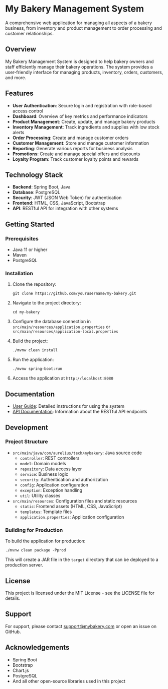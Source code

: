 # My Bakery Management System

A comprehensive web application for managing all aspects of a bakery business, from inventory and product management to order processing and customer relationships.

## Overview

My Bakery Management System is designed to help bakery owners and staff efficiently manage their bakery operations. The system provides a user-friendly interface for managing products, inventory, orders, customers, and more.

## Features

- **User Authentication**: Secure login and registration with role-based access control
- **Dashboard**: Overview of key metrics and performance indicators
- **Product Management**: Create, update, and manage bakery products
- **Inventory Management**: Track ingredients and supplies with low stock alerts
- **Order Processing**: Create and manage customer orders
- **Customer Management**: Store and manage customer information
- **Reporting**: Generate various reports for business analysis
- **Promotions**: Create and manage special offers and discounts
- **Loyalty Program**: Track customer loyalty points and rewards

## Technology Stack

- **Backend**: Spring Boot, Java
- **Database**: PostgreSQL
- **Security**: JWT (JSON Web Token) for authentication
- **Frontend**: HTML, CSS, JavaScript, Bootstrap
- **API**: RESTful API for integration with other systems

## Getting Started

### Prerequisites

- Java 11 or higher
- Maven
- PostgreSQL

### Installation

1. Clone the repository:
   ```
   git clone https://github.com/yourusername/my-bakery.git
   ```

2. Navigate to the project directory:
   ```
   cd my-bakery
   ```

3. Configure the database connection in `src/main/resources/application.properties` or `src/main/resources/application-local.properties`

4. Build the project:
   ```
   ./mvnw clean install
   ```

5. Run the application:
   ```
   ./mvnw spring-boot:run
   ```

6. Access the application at `http://localhost:8080`

## Documentation

- [User Guide](docs/user-guide.md): Detailed instructions for using the system
- [API Documentation](docs/api-documentation-fixed.md): Information about the RESTful API endpoints

## Development

### Project Structure

- `src/main/java/com/aurelius/tech/mybakery`: Java source code
  - `controller`: REST controllers
  - `model`: Domain models
  - `repository`: Data access layer
  - `service`: Business logic
  - `security`: Authentication and authorization
  - `config`: Application configuration
  - `exception`: Exception handling
  - `util`: Utility classes
- `src/main/resources`: Configuration files and static resources
  - `static`: Frontend assets (HTML, CSS, JavaScript)
  - `templates`: Template files
  - `application.properties`: Application configuration

### Building for Production

To build the application for production:

```
./mvnw clean package -Pprod
```

This will create a JAR file in the `target` directory that can be deployed to a production server.

## License

This project is licensed under the MIT License - see the LICENSE file for details.

## Support

For support, please contact support@mybakery.com or open an issue on GitHub.

## Acknowledgements

- Spring Boot
- Bootstrap
- Chart.js
- PostgreSQL
- And all other open-source libraries used in this project